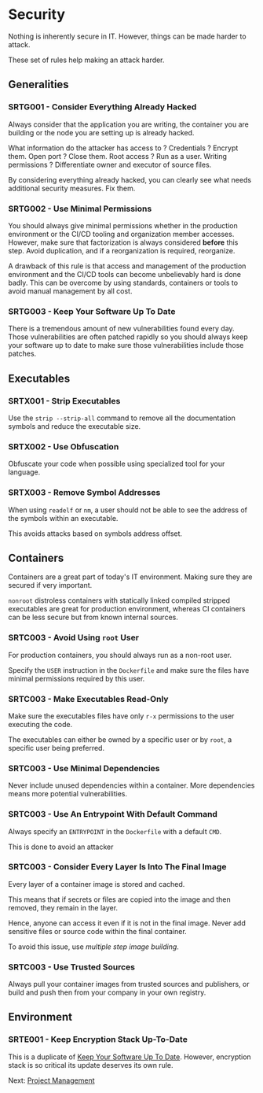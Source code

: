 # Security

Nothing is inherently secure in IT. However, things can be made harder to attack.

These set of rules help making an attack harder.

## Generalities

### SRTG001 - Consider Everything Already Hacked

Always consider that the application you are writing, the container you are building or the node you are setting up is already hacked.

What information do the attacker has access to ? Credentials ? Encrypt them. Open port ? Close them. Root access ? Run as a user. Writing permissions ? Differentiate owner and executor of source files.

By considering everything already hacked, you can clearly see what needs additional security measures. Fix them.

### SRTG002 - Use Minimal Permissions

You should always give minimal permissions whether in the production environment or the CI/CD tooling and organization member accesses. However, make sure that factorization is always considered **before** this step. Avoid duplication, and if a reorganization is required, reorganize.

A drawback of this rule is that access and management of the production environment and the CI/CD tools can become unbelievably hard is done badly.
This can be overcome by using standards, containers or tools to avoid manual management by all cost.

### SRTG003 - Keep Your Software Up To Date

There is a tremendous amount of new vulnerabilities found every day. Those vulnerabilities are often patched rapidly so you should always keep your software up to date to make sure those vulnerabilities include those patches.

## Executables

### SRTX001 - Strip Executables

Use the `strip --strip-all` command to remove all the documentation symbols and reduce the executable size.

### SRTX002 - Use Obfuscation

Obfuscate your code when possible using specialized tool for your language.

### SRTX003 - Remove Symbol Addresses

When using `readelf` or `nm`, a user should not be able to see the address of the symbols within an executable.

This avoids attacks based on symbols address offset.

## Containers

Containers are a great part of today's IT environment. Making sure they are secured if very important.

`nonroot` distroless containers with statically linked compiled stripped executables are great for production environment, whereas CI containers can be less secure but from known internal sources.

### SRTC003 - Avoid Using `root` User

For production containers, you should always run as a non-root user.

Specify the `USER` instruction in the `Dockerfile` and make sure the files have minimal permissions required by this user.

### SRTC003 - Make Executables Read-Only

Make sure the executables files have only `r-x` permissions to the user executing the code.

The executables can either be owned by a specific user or by `root`, a specific user being preferred.

### SRTC003 - Use Minimal Dependencies

Never include unused dependencies within a container. More dependencies means more potential vulnerabilities.

### SRTC003 - Use An Entrypoint With Default Command

Always specify an `ENTRYPOINT` in the `Dockerfile` with a default `CMD`.

This is done to avoid an attacker

### SRTC003 - Consider Every Layer Is Into The Final Image

Every layer of a container image is stored and cached.

This means that if secrets or files are copied into the image and then removed, they remain in the layer.

Hence, anyone can access it even if it is not in the final image. Never add sensitive files or source code within the final container.

To avoid this issue, use _multiple step image building_.

### SRTC003 - Use Trusted Sources

Always pull your container images from trusted sources and publishers, or build and push then from your company in your own registry.

## Environment

### SRTE001 - Keep Encryption Stack Up-To-Date

This is a duplicate of [Keep Your Software Up To Date](#srtg003---keep-your-software-up-to-date). However, encryption stack is so critical its update deserves its own rule.

Next: [Project Management](topics/project_management.md)
